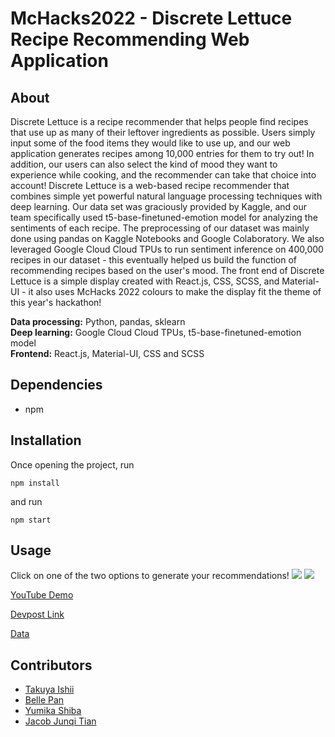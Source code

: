 # McHacks2022 - Discrete Lettuce Recipe Recommending Web Application

## About
Discrete Lettuce is a recipe recommender that helps people find recipes that use up as many of their leftover ingredients as possible. Users simply input some of the food items they would like to use up, and our web application generates recipes among 10,000 entries for them to try out! In addition, our users can also select the kind of mood they want to experience while cooking, and the recommender can take that choice into account! Discrete Lettuce is a web-based recipe recommender that combines simple yet powerful natural language processing techniques with deep learning. Our data set was graciously provided by Kaggle, and our team specifically used t5-base-finetuned-emotion model for analyzing the sentiments of each recipe. The preprocessing of our dataset was mainly done using pandas on Kaggle Notebooks and Google Colaboratory. We also leveraged Google Cloud Cloud TPUs to run sentiment inference on 400,000 recipes in our dataset - this eventually helped us build the function of recommending recipes based on the user's mood. The front end of Discrete Lettuce is a simple display created with React.js, CSS, SCSS, and Material-UI - it also uses McHacks 2022 colours to make the display fit the theme of this year's hackathon!

**Data processing:**  Python, pandas, sklearn <br />
**Deep learning:** Google Cloud Cloud TPUs, t5-base-finetuned-emotion model <br />
**Frontend:** React.js, Material-UI, CSS and SCSS

## Dependencies

- npm

## Installation

Once opening the project, run <br />
```
npm install
```
and run <br />
```
npm start
```

## Usage

Click on one of the two options to generate your recommendations!
![](https://imgur.com/a/WqOVSQ0)
![](image)

[YouTube Demo](https://www.youtube.com/)

[Devpost Link](https://devpost.com/software/recipe-recommender-7p1n0f)

[Data](https://drive.google.com/drive/folders/1xc6xijNbhba0-Y_F7QM2b4ODCqGyi1nv)

## Contributors
- [Takuya Ishii](https://github.com/owl0108)
- [Belle Pan](https://github.com/bpan4)
- [Yumika Shiba](https://github.com/OrangeFrog210)
- [Jacob Junqi Tian](https://github.com/jacobthebanana)
